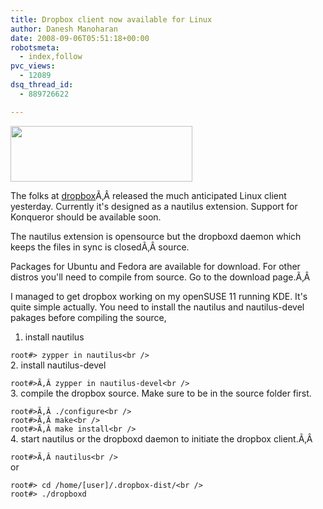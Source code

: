 ```yaml
---
title: Dropbox client now available for Linux
author: Danesh Manoharan
date: 2008-09-06T05:51:18+00:00
robotsmeta:
  - index,follow
pvc_views:
  - 12089
dsq_thread_id:
  - 889726622

---
```

[<img loading="lazy" class="alignnone size-medium wp-image-878" title="dropbox-asci" src="/wp-content/uploads/2008/09/dropbox-asci.png" alt="" width="291" height="89" />][1]

[][1]The folks at [dropbox][2]Ã‚Â released the much anticipated Linux client yesterday. Currently it's designed as a nautilus extension. Support for Konqueror should be available soon.

The nautilus extension is opensource but the dropboxd daemon which keeps the files in sync is closedÃ‚Â source.

Packages for Ubuntu and Fedora are available for download. For other distros you'll need to compile from source. Go to the download page.Ã‚Â 

I managed to get dropbox working on my openSUSE 11 running KDE. It's quite simple actually. You need to install the nautilus and nautilus-devel pakages before compiling the source,

1. install nautilus

`root#> zypper in nautilus<br />
`  
2. install nautilus-devel

`root#>Ã‚Â zypper in nautilus-devel<br />
`  
3. compile the dropbox source. Make sure to be in the source folder first.

`root#>Ã‚Â ./configure<br />
`  
`root#>Ã‚Â make<br />
`  
`root#>Ã‚Â make install<br />
`  
4. start nautilus or the dropboxd daemon to initiate the dropbox client.Ã‚Â 

`root#>Ã‚Â nautilus<br />
`  
or

`root#> cd /home/[user]/.dropbox-dist/<br />
`  
`root#> ./dropboxd`

 [1]: /wp-content/uploads/2008/09/dropbox-asci.png
 [2]: http://getdropbox.com